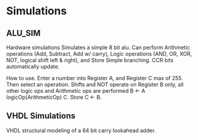 # Simulations
## ALU_SIM
Hardware simulations
Simulates a simple 8 bit alu.
Can perform Arithmetic operations (Add, Subtract, Add w/ carry), Logic operations (AND, OR, XOR, NOT, logical shift left & right), and Store
Simple branching. CCR bits automatically update.

How to use.
Enter a number into Register A, and Register C max of 255. Then select an operation. Shifts and NOT operate on Register B only, all other logic ops and Arithmetic ops are performed B <- A logicOp(ArithmeticOp) C. Store C <- B.

## VHDL Simulations
VHDL structural modeling of a 64 bit carry lookahead adder.
